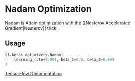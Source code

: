 # Nadam Optimization
Nadam is Adam optimization with the [[Nesterov Accelerated Gradient|Nesterov]] trick.

## Usage

```python
tf.keras.optimizers.Nadam(
    learning_rate=0.001, beta_1=0.9, beta_2=0.999
)
```
[TensorFlow Documentation](https://www.tensorflow.org/api_docs/python/tf/keras/optimizers/Nadam)